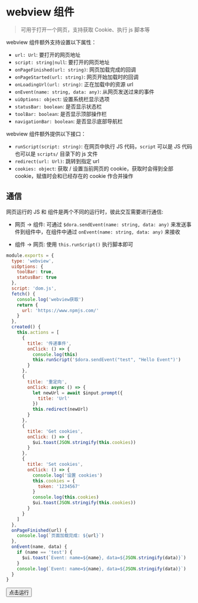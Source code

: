 # webview 组件

> 可用于打开一个网页，支持获取 Cookie、执行 js 脚本等

webview 组件额外支持设置以下属性：

- `url: Url`: 要打开的网页地址
- `script: string|null`: 要打开的网页地址
- `onPageFinished(url: string)`: 网页加载完成的回调
- `onPageStarted(url: string)`: 网页开始加载时的回调
- `onLoadingUrl(url: string)`: 正在加载中的资源 url
- `onEvent(name: string, data: any)`: 从网页发送过来的事件
- `uiOptions: object`: 设置系统栏显示选项
- `statusBar: boolean`: 是否显示状态栏
- `toolBar: boolean`: 是否显示顶部操作栏
- `navigationBar: boolean`: 是否显示底部导航栏

webview 组件额外提供以下接口：

- `runScript(script: string)`: 在网页中执行 JS 代码，`script` 可以是 JS 代码也可以是 `scripts/` 目录下的 js 文件
- `redirect(url: Url)`: 跳转到指定 url
- `cookies: object`: 获取 / 设置当前网页的 cookie，获取时会得到全部 cookie，赋值时会和已经存在的 cookie 作合并操作

## 通信

网页运行的 JS 和 组件是两个不同的运行时，彼此交互需要进行通信:

- 网页 -> 组件:
  可通过 `$dora.sendEvent(name: string, data: any)` 来发送事件到组件中，在组件中通过 `onEvent(name: string, data: any)` 来接收

- 组件 -> 网页:
  使用 `this.runScript()` 执行脚本即可

```js
module.exports = {
  type: 'webview',
  uiOptions: {
    toolBar: true,
    statusBar: true
  },
  script: 'dom.js',
  fetch() {
    console.log('webview获取')
    return {
      url: 'https://www.npmjs.com/'
    }
  },
  created() {
    this.actions = [
      {
        title: '传递事件',
        onClick: () => {
          console.log(this)
          this.runScript('$dora.sendEvent("test", "Hello Event")')
        }
      },
      {
        title: '重定向',
        onClick: async () => {
          let newUrl = await $input.prompt({
            title: 'Url'
          })
          this.redirect(newUrl)
        }
      },
      {
        title: 'Get cookies',
        onClick: () => {
          $ui.toast(JSON.stringify(this.cookies))
        }
      },
      {
        title: 'Set cookies',
        onClick: () => {
          console.log('设置 cookies')
          this.cookies = {
            token: '1234567'
          }
          console.log(this.cookies)
          $ui.toast(JSON.stringify(this.cookies))
        }
      }
    ]
  },
  onPageFinished(url) {
    console.log(`页面加载完成: ${url}`)
  },
  onEvent(name, data) {
    if (name == 'test') {
      $ui.toast(`Event: name=${name}, data=${JSON.stringify(data)}`)
    }
    console.log(`Event: name=${name}, data=${JSON.stringify(data)}`)
  }
}
```

<button class="run-button" onclick="sendDoraEvent('$router.to','webview')">点击运行</button>
